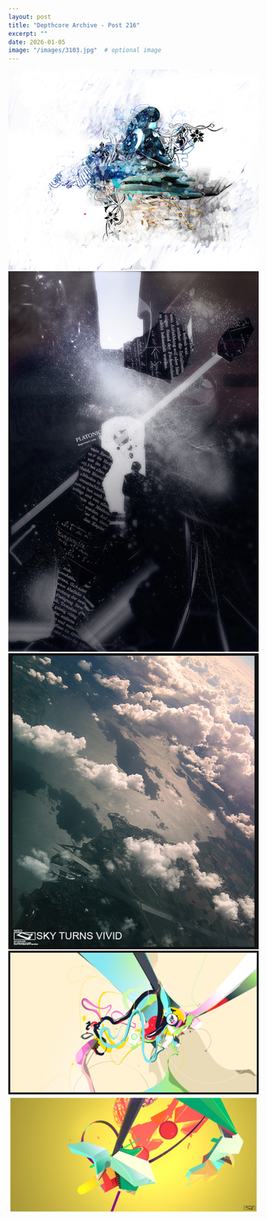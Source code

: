 ```yaml
---
layout: post
title: "Depthcore Archive - Post 216"
excerpt: ""
date: 2026-01-05
image: "/images/3103.jpg"  # optional image
---
```


<img src="/images/3103.jpg">
<img src="/images/3104.jpg" alt="3104.jpg"/>
<img src="/images/3105.jpg" alt="3105.jpg"/>
<img src="/images/3107.jpg" alt="3107.jpg"/>
<img src="/images/3108.jpg" alt="3108.jpg"/>
